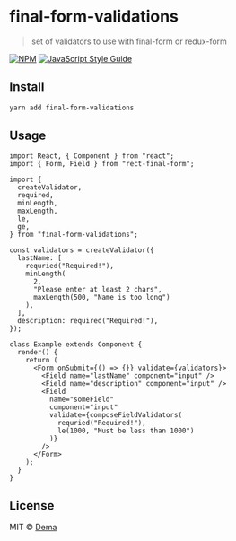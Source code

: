 # final-form-validations

> set of validators to use with final-form or redux-form

[![NPM](https://img.shields.io/npm/v/final-form-validations.svg)](https://www.npmjs.com/package/final-form-validations) [![JavaScript Style Guide](https://img.shields.io/badge/code_style-standard-brightgreen.svg)](https://standardjs.com)

## Install

```bash
yarn add final-form-validations
```

## Usage

```tsx
import React, { Component } from "react";
import { Form, Field } from "rect-final-form";

import {
  createValidator,
  required,
  minLength,
  maxLength,
  le,
  ge,
} from "final-form-validations";

const validators = createValidator({
  lastName: [
    requried("Required!"),
    minLength(
      2,
      "Please enter at least 2 chars",
      maxLength(500, "Name is too long")
    ),
  ],
  description: required("Required!"),
});

class Example extends Component {
  render() {
    return (
      <Form onSubmit={() => {}} validate={validators}>
        <Field name="lastName" component="input" />
        <Field name="description" component="input" />
        <Field
          name="someField"
          component="input"
          validate={composeFieldValidators(
            requried("Required!"),
            le(1000, "Must be less than 1000")
          )}
        />
      </Form>
    );
  }
}
```

## License

MIT © [Dema](https://github.com/Dema/)
